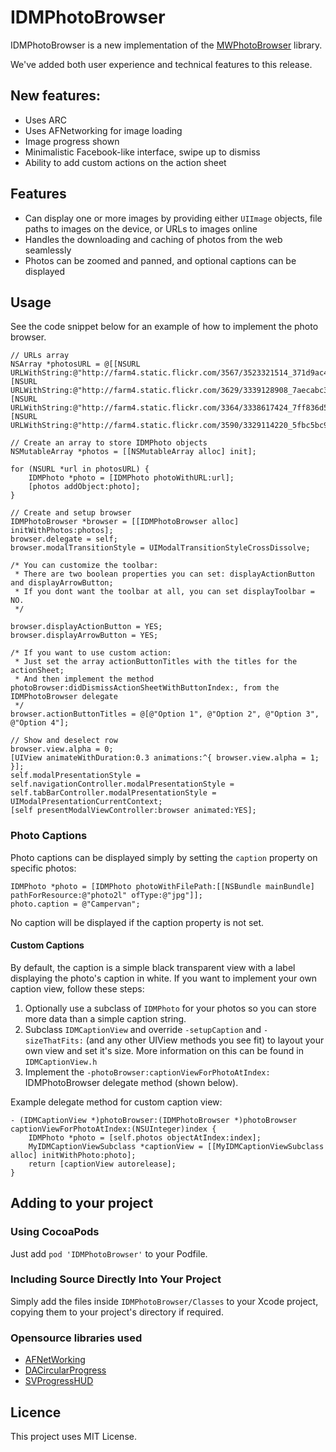 # IDMPhotoBrowser

IDMPhotoBrowser is a new implementation of the [MWPhotoBrowser](https://github.com/mwaterfall/MWPhotoBrowser) library.

We've added both user experience and technical features to this release.

## New features:
- Uses ARC
- Uses AFNetworking for image loading
- Image progress shown
- Minimalistic Facebook-like interface, swipe up to dismiss
- Ability to add custom actions on the action sheet

## Features

- Can display one or more images by providing either `UIImage` objects, file paths to images on the device, or URLs to images online
- Handles the downloading and caching of photos from the web seamlessly
- Photos can be zoomed and panned, and optional captions can be displayed

## Usage

See the code snippet below for an example of how to implement the photo browser.

    // URLs array
    NSArray *photosURL = @[[NSURL URLWithString:@"http://farm4.static.flickr.com/3567/3523321514_371d9ac42f_b.jpg"], [NSURL URLWithString:@"http://farm4.static.flickr.com/3629/3339128908_7aecabc34b_b.jpg"], [NSURL URLWithString:@"http://farm4.static.flickr.com/3364/3338617424_7ff836d55f_b.jpg"], [NSURL URLWithString:@"http://farm4.static.flickr.com/3590/3329114220_5fbc5bc92b_b.jpg"]];
    
    // Create an array to store IDMPhoto objects
    NSMutableArray *photos = [[NSMutableArray alloc] init];
    
    for (NSURL *url in photosURL) {
    	IDMPhoto *photo = [IDMPhoto photoWithURL:url];
    	[photos addObject:photo];
    }
    
    // Create and setup browser
    IDMPhotoBrowser *browser = [[IDMPhotoBrowser alloc] initWithPhotos:photos];
    browser.delegate = self;
    browser.modalTransitionStyle = UIModalTransitionStyleCrossDissolve;
    
    /* You can customize the toolbar:
     * There are two boolean properties you can set: displayActionButton and displayArrowButton;
     * If you dont want the toolbar at all, you can set displayToolbar = NO.
     */
     
    browser.displayActionButton = YES;
	browser.displayArrowButton = YES;
    
    /* If you want to use custom action:
     * Just set the array actionButtonTitles with the titles for the actionSheet;
     * And then implement the method photoBrowser:didDismissActionSheetWithButtonIndex:, from the IDMPhotoBrowser delegate
     */
    browser.actionButtonTitles = @[@"Option 1", @"Option 2", @"Option 3", @"Option 4"];
    
    // Show and deselect row
    browser.view.alpha = 0;
    [UIView animateWithDuration:0.3 animations:^{ browser.view.alpha = 1; }];
    self.modalPresentationStyle = self.navigationController.modalPresentationStyle = self.tabBarController.modalPresentationStyle = UIModalPresentationCurrentContext;
    [self presentModalViewController:browser animated:YES];


### Photo Captions

Photo captions can be displayed simply by setting the `caption` property on specific photos:

    IDMPhoto *photo = [IDMPhoto photoWithFilePath:[[NSBundle mainBundle] pathForResource:@"photo2l" ofType:@"jpg"]];
    photo.caption = @"Campervan";

No caption will be displayed if the caption property is not set.

#### Custom Captions

By default, the caption is a simple black transparent view with a label displaying the photo's caption in white. If you want to implement your own caption view, follow these steps:

1. Optionally use a subclass of `IDMPhoto` for your photos so you can store more data than a simple caption string.
2. Subclass `IDMCaptionView` and override `-setupCaption` and `-sizeThatFits:` (and any other UIView methods you see fit) to layout your own view and set it's size. More information on this can be found in `IDMCaptionView.h`
3. Implement the `-photoBrowser:captionViewForPhotoAtIndex:` IDMPhotoBrowser delegate method (shown below).

Example delegate method for custom caption view:

    - (IDMCaptionView *)photoBrowser:(IDMPhotoBrowser *)photoBrowser captionViewForPhotoAtIndex:(NSUInteger)index {
        IDMPhoto *photo = [self.photos objectAtIndex:index];
        MyIDMCaptionViewSubclass *captionView = [[MyIDMCaptionViewSubclass alloc] initWithPhoto:photo];
        return [captionView autorelease];
    }


## Adding to your project

### Using CocoaPods

Just add `pod 'IDMPhotoBrowser'` to your Podfile.

### Including Source Directly Into Your Project

Simply add the files inside `IDMPhotoBrowser/Classes` to your Xcode project, copying them to your project's directory if required.

### Opensource libraries used

- [AFNetWorking](https://github.com/AFNetworking/AFNetworking)
- [DACircularProgress](https://github.com/danielamitay/DACircularProgress)
- [SVProgressHUD](https://github.com/samvermette/SVProgressHUD)

## Licence

This project uses MIT License.
